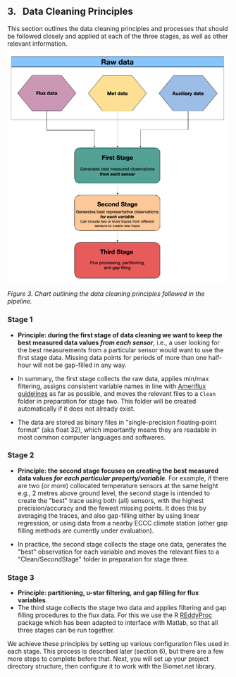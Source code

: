 ## 3. &nbsp; Data Cleaning Principles

This section outlines the data cleaning principles and processes that should be followed closely and applied at each of the three stages, as well as other relevant information.

<img src="images/principles/Database_Workflow_Principles_v2.jpg" alt="DataCleaningPrinciplesSummary" width="500"/>

*Figure 3. Chart outlining the data cleaning principles followed in the pipeline.*

<!-- [XXX discuss wording in figure with Sara] -->

### Stage 1 
* **Principle: during the first stage of data cleaning we want to keep the best measured data values *from each sensor***, i.e., a user looking for the best measurements from a particular sensor would want to use the first stage data. Missing data points for periods of more than one half-hour will not be gap-filled in any way. <!-- (note that one missing half-hourly data point can be interpolated linearly, see section XXX for details). -->

* In summary, the first stage collects the raw data, applies min/max filtering, assigns consistent variable names in line with <a href="https://ameriflux.lbl.gov/data/aboutdata/data-variables/" target="_blank" rel="noopener noreferrer">Ameriflux guidelines</a> as far as possible, and moves the relevant files to a `Clean` folder in preparation for stage two. This folder will be created automatically if it does not already exist. 

* The data are stored as binary files in "single-precision floating-point format" (aka float 32), which importantly means they are readable in most common computer languages and softwares.

### Stage 2 
* **Principle: the second stage focuses on creating the best measured data values *for each particular property/variable***. For example, if there are two (or more) collocated temperature sensors at the same height e.g., 2 metres above ground level, the second stage is intended to create the "best" trace using both (all) sensors, with the highest precision/accuracy and the fewest missing points. It does this by averaging the traces, and also gap-filling either by using linear regression, or using data from a nearby ECCC climate station (other gap filling methods are currently under evaluation).

* In practice, the second stage collects the stage one data, generates the "best" observation for each variable and moves the relevant files to a "Clean/SecondStage" folder in preparation for stage three.

### Stage 3 
* **Principle: partitioning, u-star filtering, and gap filling for flux variables**.
* The third stage collects the stage two data and applies filtering and gap filling procedures to the flux data. For this we use the R <a href="https://bg.copernicus.org/articles/15/5015/2018/bg-15-5015-2018.html" target="_blank" rel="noopener noreferrer">REddyProc</a> package which has been adapted to interface with Matlab, so that all three stages can be run together.

We achieve these principles by setting up various configuration files used in each stage. This process is described later (section 6), but there are a few more steps to complete before that. Next, you will set up your project directory structure, then configure it to work with the Biomet.net library.
